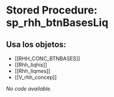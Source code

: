 # Stored Procedure: sp_rhh_btnBasesLiq

## Usa los objetos:
- [[RHH_CONC_BTNBASES]]
- [[Rhh_liqhis]]
- [[Rhh_liqmes]]
- [[V_rhh_concep]]

*No code available.*
